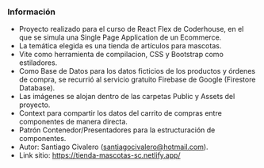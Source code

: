 ### Información

- Proyecto realizado para el curso de React Flex de Coderhouse, en el que se simula una Single Page Application de un Ecommerce. 
- La temática elegida es una tienda de artículos para mascotas. 
- Vite como herramienta de compilacion, CSS y Bootstrap como estiladores.
- Como Base de Datos para los datos ficticios de los productos y órdenes de compra, se recurrió al servicio gratuito Firebase de Google (Firestore Database).
- Las imágenes se alojan dentro de las carpetas Public y Assets del proyecto.
- Context para compartir los datos del carrito de compras entre componentes de manera directa.
- Patrón Contenedor/Presentadores para la estructuración de componentes.
- Autor: Santiago Civalero (santiagocivalero@hotmail.com).
- Link sitio: https://tienda-mascotas-sc.netlify.app/
